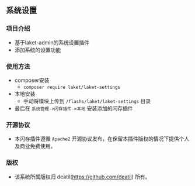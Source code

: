 ## 系统设置


### 项目介绍

*  基于laket-admin的系统设置插件
*  添加系统的设置功能


### 使用方法 

*  composer安装
    * `composer require laket/laket-settings`
*  本地安装
    *  手动将模块上传到 `/flashs/laket/laket-settings` 目录
*  最后在 `系统管理->闪存插件->本地` 安装添加的闪存插件


### 开源协议

*  本闪存插件遵循 `Apache2` 开源协议发布，在保留本插件版权的情况下提供个人及商业免费使用。 


### 版权

*  该系统所属版权归 deatil(https://github.com/deatil) 所有。
